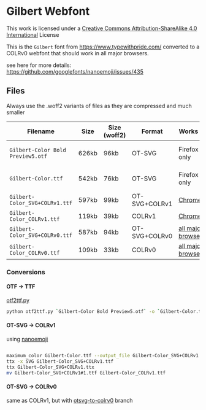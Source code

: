 # Gilbert Webfont

This work is licensed under
a [Creative Commons Attribution-ShareAlike 4.0 International](https://creativecommons.org/licenses/by-sa/4.0/) License

This is the `Gilbert` font from https://www.typewithpride.com/ converted to a COLRv0 webfont that should work in all
major browsers.

see here for more details: https://github.com/googlefonts/nanoemoji/issues/435

## Files

Always use the .woff2 variants of files as they are compressed and much smaller

| Filename                          | Size  | Size (woff2) | Format        | Works in                                       | Description                                                                    |
|-----------------------------------|-------|--------------|---------------|------------------------------------------------|--------------------------------------------------------------------------------|
| `Gilbert-Color Bold Preview5.otf` | 626kb | 96kb         | OT-SVG        | Firefox only                                   | The original Font from [www.typewithpride.com](https://www.typewithpride.com/) |
| `Gilbert-Color.ttf`               | 542kb | 76kb         | OT-SVG        | Firefox only                                   | The same as above, but converted to TTF (needed for next steps)                |
| `Gilbert-Color_SVG+COLRv1.ttf`    | 597kb | 99kb         | OT-SVG+COLRv1 | [Chrome](https://caniuse.com/colr-v1)          |                                                                                |
| `Gilbert-Color_COLRv1.ttf`        | 119kb | 39kb         | COLRv1        | [Chrome](https://caniuse.com/colr-v1)          |                                                                                |
| `Gilbert-Color_SVG+COLRv0.ttf`    | 587kb | 94kb         | OT-SVG+COLRv0 | [all major browsers](https://caniuse.com/colr) |                                                                                |
| `Gilbert-Color_COLRv0.ttf`        | 109kb | 33kb         | COLRv0        | [all major browsers](https://caniuse.com/colr) |                                                                                |

### Conversions

#### OTF -> TTF

[otf2ttf.py](https://github.com/fonttools/fonttools/blob/main/Snippets/otf2ttf.py)

```bash
python otf2ttf.py `Gilbert-Color Bold Preview5.otf` -o `Gilbert-Color.ttf`
```

#### OT-SVG -> COLRv1

using [nanoemoji](https://github.com/googlefonts/nanoemoji)

```bash

maximum_color Gilbert-Color.ttf --output_file Gilbert-Color_SVG+COLRv1.ttf
ttx -x SVG Gilbert-Color_SVG+COLRv1.ttf
ttx Gilbert-Color_SVG+COLRv1.ttx
mv Gilbert-Color_SVG+COLRv1#1.ttf Gilbert-Color_COLRv1.ttf

```

#### OT-SVG -> COLRv0

same as COLRv1, but with [otsvg-to-colrv0](https://github.com/googlefonts/nanoemoji/compare/otsvg-to-colrv0?expand=1)
branch
